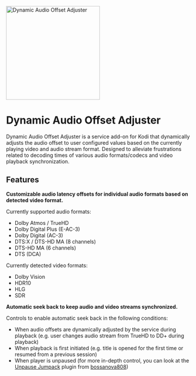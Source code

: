 <img src="https://raw.githubusercontent.com/matthane/script.dynamic.audio.offset.adjuster/refs/heads/main/resources/icon.png" width="256" height="256" alt="Dynamic Audio Offset Adjuster">

# Dynamic Audio Offset Adjuster

Dynamic Audio Offset Adjuster is a service add-on for Kodi that dynamically adjusts the audio offset to user configured values based on the currently playing video and audio stream format. Designed to alleviate frustrations related to decoding times of various audio formats/codecs and video playback synchronization. 

## Features

**Customizable audio latency offsets for individual audio formats based on detected video format.**

Currently supported audio formats:
- Dolby Atmos / TrueHD
- Dolby Digital Plus (E-AC-3)
- Dolby Digital (AC-3)
- DTS:X / DTS-HD MA (8 channels)
- DTS-HD MA (6 channels)
- DTS (DCA)

Currently detected video formats:
- Dolby Vision
- HDR10
- HLG
- SDR

**Automatic seek back to keep audio and video streams synchronized.**

Controls to enable automatic seek back in the following conditions:
- When audio offsets are dynamically adjusted by the service during playback (e.g. user changes audio stream from TrueHD to DD+ during playback)
- When playback is first initiated (e.g. title is opened for the first time or resumed from a previous session)
- When player is unpaused (for more in-depth control, you can look at the [Unpause Jumpack](https://github.com/bossanova808/script.xbmc.unpausejumpback) plugin from [bossanova808](https://github.com/bossanova808))